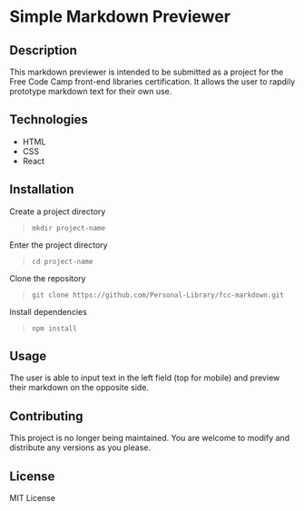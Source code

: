 # Simple Markdown Previewer

## Description
This markdown previewer is intended to be submitted as a project for the Free Code Camp front-end libraries certification. It allows the user to rapdily prototype markdown text for their own use.

## Technologies 
- HTML
- CSS
- React

## Installation
Create a project directory

> `mkdir project-name`

Enter the project directory

> `cd project-name`

Clone the repository

> `git clone https://github.com/Personal-Library/fcc-markdown.git`

Install dependencies

> `npm install`

## Usage
The user is able to input text in the left field (top for mobile) and preview their markdown on the opposite side.

## Contributing
This project is no longer being maintained. You are welcome to modify and distribute any versions as you please.

## License
MIT License
